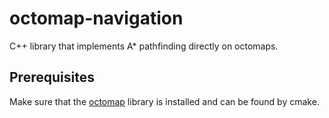 # octomap-navigation
C++ library that implements A* pathfinding directly on octomaps.

## Prerequisites
Make sure that the [octomap](https://github.com/OctoMap/octomap/wiki/Compilation-and-Installation-of-OctoMap) library is installed and can be found by cmake.